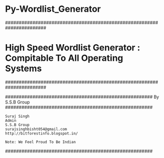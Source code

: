 # Py-Wordlist_Generator

#######################################################################
# High Speed Wordlist Generator : Compitable To All Operating Systems #
#######################################################################


######################################################
                By S.S.B Group                          
######################################################

    Suraj Singh
    Admin
    S.S.B Group
    surajsinghbisht054@gmail.com
    http://bitforestinfo.blogspot.in/

    Note: We Feel Proud To Be Indian
######################################################


